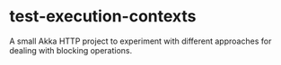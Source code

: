 # test-execution-contexts

A small Akka HTTP project to experiment with different approaches for dealing with blocking operations.